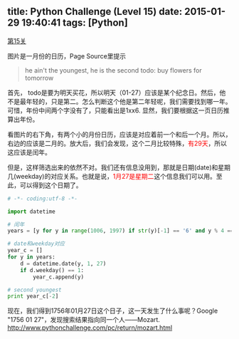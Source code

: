 title: Python Challenge (Level 15)
date: 2015-01-29 19:40:41
tags: [Python]
---

[第15关](http://www.pythonchallenge.com/pc/return/uzi.html)

图片是一月份的日历，Page Source里提示

> he ain't the youngest, he is the second
> todo: buy flowers for tomorrow

首先， todo是要为明天买花，所以明天（01-27）应该是某个纪念日。然后，他不是最年轻的，只是第二。怎么判断这个他是第二年轻呢，我们需要找到哪一年。可惜，年份中间两个字没有了，只能看出是1xx6. 显然，我们要根据这一页日历推算出年份。


看图片的右下角，有两个小的月份日历，应该是对应着前一个和后一个月。所以，右边的应该是二月的。放大后，我们会发现，这个二月比较特殊，<font color="red">有29天</font>，所以这应该是闰年。

但是，这样筛选出来的依然不对。我们还有信息没用到，那就是日期(date)和星期几(weekday)的对应关系。也就是说，<font color="red">1月27是星期二</font>这个信息我们可以用。至此，可以得到这个日期了。

<!-- more -->

``` Python
# -*- coding:utf-8 -*-

import datetime

# 闰年
years = [y for y in range(1006, 1997) if str(y)[-1] == '6' and y % 4 == 0]

# date和weekday对应
year_c = []
for y in years:
    d = datetime.date(y, 1, 27)
    if d.weekday() == 1:
        year_c.append(y)

# second youngest
print year_c[-2]
```

现在，我们得到1756年01月27日这个日子，这一天发生了什么事呢？Google "1756 01 27"，发现搜索结果指向同一个人——Mozart.
http://www.pythonchallenge.com/pc/return/mozart.html
